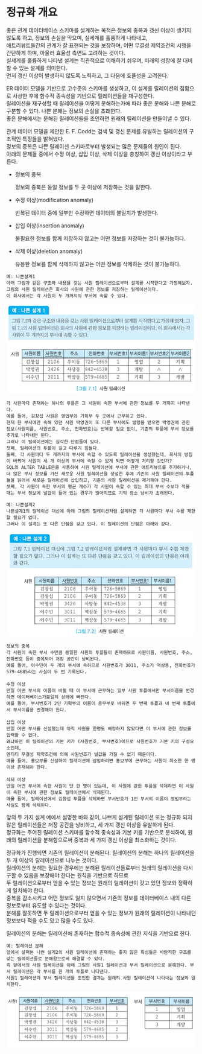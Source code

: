 # 정규화 개요

좋은 관계 데이터베이스 스키마를 설계하는 목적은 정보의 중복과 갱신 이상이 생기지 않도록 하고, 정보의 손실을 막으며, 실세계를 훌륭하게 나타내고,  
애트리뷰트들간의 관계가 잘 표현되는 것을 보장하며, 어떤 무결성 제약조건의 시행을 간단하게 하며, 아울러 효율성 측면도 고려하는 것이다.  
실세계를 훌륭하게 나타낸 설계는 직관적으로 이해하기 쉬우며, 미래의 성장에 잘 대비할 수 있는 설계를 의미한다.  
먼저 갱신 이상이 발생하지 않도록 노력하고, 그 다음에 효율성을 고려한다.

ER 데이터 모델을 기반으로 고수준의 스키마를 생성하고, 이 설계를 릴레이션의 집합으로 사상한 후에 함수적 종속성을 기반으로 릴레이션들을 재구성한다.  
릴레이션을 재구성할 때 릴레이션을 어떻게 분해하는가에 따라 좋은 분해와 나쁜 분해로 구분할 수 있다. 나쁜 분해는 정보의 손실을 초래한다.  
좋은 분해에서는 분해된 릴레이션들을 조인하면 원래의 릴레이션을 만들어낼 수 있다.

관계 데이터 모델을 제안한 E. F. Codd는 검색 및 갱신 문제를 유발하는 릴레이션의 구조적인 특징들을 밝혀냈다.  
정보의 중복은 나쁜 릴레이션 스키마로부터 발생되는 많은 문제들의 원인이 된다.  
아래의 문제들 중에서 수정 이상, 삽입 이상, 삭제 이상을 총칭하여 갱신 이상이라고 부른다.

- 정보의 중복

  정보의 중복은 동일 정보를 두 곳 이상에 저장하는 것을 말한다.

- 수정 이상(modification anomaly)

  반복된 데이터 중에 일부만 수정하면 데이터의 불일치가 발생한다.

- 삽입 이상(insertion anomaly)

  불필요한 정보를 함께 저장하지 않고는 어떤 정보를 저장하는 것이 불가능하다.

- 삭제 이상(deletion anomaly)

  유용한 정보를 함께 삭제하지 않고는 어떤 정보를 삭제하는 것이 불가능하다.

```
예: 나쁜설계1
아래 그림과 같은 구조와 내용을 갖는 사원 릴레이션으로부터 설계를 시작한다고 가정해보자.
그림의 사원 릴레이션은 회사의 사원에 관한 정보를 저장하는 릴레이션이다.
이 회사에서는 각 사원이 두 개까지의 부서에 속할 수 있다.
```

![](./image/7-1/ex1.jpg)

```
각 사원마다 존재하는 하나의 투플은 그 사원이 속한 부서에 관한 정보를 두 개까지 나타낸다.
예를 들어, 김창섭 사원은 영업부와 기획부 두 곳에서 근무하고 있다.
현재 한 부서에만 속해 있던 사원 박영권이 또 다른 부서에도 발령을 받으면 박영권에 관한 정보(사원이름, 사원번호, 주소, 전화번호)는 반복할 필요 없이, 기존의 투플에 부서 정보를 추가로 나타내면 된다.
그러나 이 릴레이션에는 심각한 단점들이 있다.
첫째, 릴레이션의 투플이 길고 다루기 힘들다.
둘째, 각 사원마다 두 개까지의 부서에 속할 수 있도록 릴레이션을 생성했는데, 회사의 방침이 바뀌어 사원이 세 개 이상의 부서에 속할 수 있게 되면 어떻게 처리할 것인가?
SQL의 ALTER TABLE문을 사용하여 사원 릴레이션에 부서에 관한 애트리뷰트를 추가하거나, 더 많은 부서 정보를 가진 새로운 사원 릴레이션을 생성한 후에 기존의 사원 릴레이션의 투플들을 읽어서 새로운 릴레이션에 삽입하고, 기존의 사원 릴레이션은 제거해야 한다.
셋째, 각 사원이 속한 부서의 평균 개수가 각 사원이 속할 수 있는 최대 부서 수보다 적을 때는 부서 정보에 널값이 들어 있는 경우가 많아지므로 기억 장소 낭비가 초래된다.
```



```
예: 나쁜설계2
나쁜설계1의 릴레이션 대신에 아래 그림의 릴레이션처럼 설계하면 각 사원마다 부서 수를 제한할 필요가 없다.
그러나 이 설계는 또 다른 단점을 갖고 있다. 이 릴레이션의 단점은 아래와 같다.
```

![](./image/7-1/ex2.jpg)

```
정보의 중복
각 사원이 속한 부서 수만큼 동일한 사원의 투플들이 존재하므로 사원이름, 사원번호, 주소, 전화번호 등이 중복되어 저장 공간이 낭비된다.
예를 들어, 이수민이 두 개의 부서에 속하므로 사원번호가 3011, 주소가 역삼동, 전화번호가 579-4685라는 사실이 두 번 기록된다.

수정 이상
만일 어떤 부서의 이름이 바뀔 때 이 부서에 근무하는 일부 사원 투플에서만 부서이름을 변경하면 데이터베이스가불일치 상태에 빠진다.
예를 들어, 부서번호가 2인 기획부의 이름이 총무부로 바뀌면 두 번째 투플과 네 번째 투플에서 부서이름을 변경해야 한다.

삽입 이상
만일 어떤 부서를 신설했는데 아직 사원을 한명도 배정하지 않았다면 이 부서에 관한 정보를 입력할 수 없다.
왜냐하면 이 릴레이션의 기본 키가 (사원번호, 부서번호)이므로 사원번호가 기본 키의 구성요소인데,
엔티티 무결성 제약조건에 의해 사원번호가 널값을 가질 수 없기 때문이다.
예를 들어, 홍보부를 신설하여 릴레이션에 삽입하려면 홍보부에 근무하는 사원이 최소한 한 명 이상 존재해야 한다.

삭제 이상
만일 어떤 부서에 속한 사원이 단 한 명이 있는데, 이 사원에 관한 투플을 삭제하면 이 사원이 속한 부서에 관한 정보도 릴레이션에서 삭제된다.
예를 들어, 릴레이션에서 김창섭 투플을 삭제하면 부서번호가 1인 부서의 이름이 영업부라는 사실도 함께 삭제된다.
```



앞의 두 가지 설계 예에서 설명한 바와 같이, 나쁘게 설계된 릴레이션 또는 정규화 되지 않은 릴레이션들은 저장 공간을 낭비하고, 세 가지 갱신 이상을 유발하게 된다.  
정규화는 주어진 릴레이션 스키마를 함수적 종속성과 기본 키를 기반으로 분석하여, 원래의 릴레이션을 분해함으로써 중복과 세 가지 갱신 이상을 최소화하는 것이다.

정규화가 진행되면 기존의 릴레이션이 분해된다. 릴레이션의 분해는 하나의 릴레이션을 두 개 이상의 릴레이션으로 나누는 것이다.  
릴레이션의 분해는 필요한 경우에는 분해된 릴레이션들로부터 원래의 릴레이션을 다시 구할 수 있음을 보장해야 한다는 원칙을 기반으로 하므로  
두 릴레이션으로부터 얻을 수 있는 정보는 원래의 릴레이션이 갖고 있던 정보와 정확하게 일치해야 한다.  
중복을 감소시키고 어떤 정보도 잃지 않으면서 기존의 정보를 데이터베이스 내의 다른 정보로부터 유도할 수 있다는 것이다.  
분해를 잘못하면 두 릴레이션으로부터 얻을 수 있는 정보가 원래의 릴레이션이 나타내던 정보보다 적을 수도 있고 많을 수도 있다.

릴레이션의 분해는 릴레이션에 존재하는 함수적 종속성에 관한 지식을 기반으로 한다.

```
예: 릴레이션 분해
앞에서 살펴본 나쁜 설계2의 사원 릴레이션에 존재하는 좋지 않은 특성들은 바람직한 구조를 갖는 릴레이션들로 분해함으로써 해결할 수 있다.
즉 앞에서의 사원 릴레이션을 아래 그림의 사원1 릴레이션과 부서 릴레이션으로 분해한다. 부서 릴레이션은 각 부서를 한 개의 투플로 나타낸다.
사원1 릴레이션과 부서 릴레이션을 조인한 결과는 원래의 사원 릴레이션이 나타내는 정보와 일치한다.
```

![](./image/7-1/ex3.jpg)

